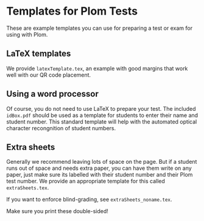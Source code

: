 Templates for Plom Tests
========================

These are example templates you can use for preparing a test or exam
for using with Plom.


LaTeX templates
---------------

We provide `latexTemplate.tex`, an example with good margins that work
well with our QR code placement.


Using a word processor
----------------------

Of course, you do not need to use LaTeX to prepare your test.  The
included `idBox.pdf` should be used as a template for students to
enter their name and student number.  This standard template will help
with the automated optical character recongnition of student numbers.


Extra sheets
------------

Generally we recommend leaving lots of space on the page.  But if a
student runs out of space and needs extra paper, you can have them
write on any paper, just make sure its labelled with their student
number and their Plom test number.  We provide an appropriate
template for this called `extraSheets.tex`.

If you want to enforce blind-grading, see `extraSheets_noname.tex`.

Make sure you print these double-sided!
